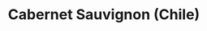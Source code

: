 ---
image:
title: Cabernet Sauvignon (Chile)
description:
price: '6.00'
available: true
menu: wines
---